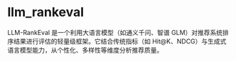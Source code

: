 # llm_rankeval
LLM-RankEval 是一个利用大语言模型（如通义千问、智谱 GLM）对推荐系统排序结果进行评估的轻量级框架。它结合传统指标（如 Hit@K、NDCG）与生成式语言模型能力，从个性化、多样性等维度分析推荐质量。
